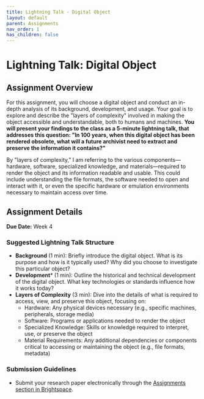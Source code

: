 ```yaml
---
title: Lightning Talk - Digital Object
layout: default
parent: Assignments
nav_order: 1
has_children: false
---
```


# Lightning Talk: Digital Object

## Assignment Overview

For this assignment, you will choose a digital object and conduct an in-depth analysis of its background, development, and usage. Your goal is to explore and describe the "layers of complexity" involved in making the object accessible and understandable, both to humans and machines. **You will present your findings to the class as a 5-minute lightning talk, that addresses this question: "In 100 years, when this digital object has been rendered obsolete, what will a future archivist need to extract and preserve the information it contains?"**

By "layers of complexity," I am referring to the various components—hardware, software, specialized knowledge, and materials—required to render the object and its information readable and usable. This could include understanding the file formats, the software needed to open and interact with it, or even the specific hardware or emulation environments necessary to maintain access over time.

## Assignment Details
 
**Due Date:** Week 4

### Suggested Lightning Talk Structure

* __Background__ (1 min): Briefly introduce the digital object. What is its purpose and how is it typically used? Why did you choose to investigate this particular object?
* __Development__* (1 min): Outline the historical and technical development of the digital object. What key technologies or standards influence how it works today?
* __Layers of Complexity__ (3 min): Dive into the details of what is required to access, view, and preserve this object, focusing on:
  - Hardware: Any physical devices necessary (e.g., specific machines, peripherals, storage media)
  - Software: Programs or applications needed to render the object
  - Specialized Knowledge: Skills or knowledge required to interpret, use, or preserve the object
  - Material Requirements: Any additional dependencies or components critical to accessing or maintaining the object (e.g., file formats, metadata)

### Submission Guidelines

- Submit your research paper electronically through the <a href="https://brightspace.nyu.edu/d2l/lms/dropbox/admin/folders_manage.d2l?ou=346663" target="_blank">Assignments section in Brightspace</a>.